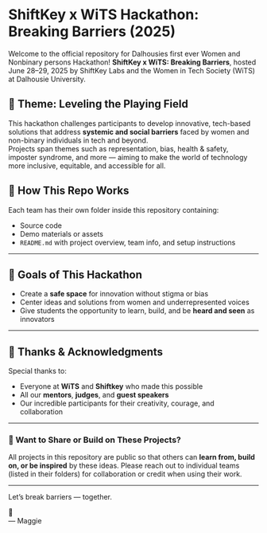 # ShiftKey x WiTS Hackathon: Breaking Barriers (2025)

Welcome to the official repository for Dalhousies first ever Women and Nonbinary persons Hackathon! **ShiftKey x WiTS: Breaking Barriers**, hosted June 28–29, 2025 by ShiftKey Labs and the Women in Tech Society (WiTS) at Dalhousie University.

## 🚀 Theme: Leveling the Playing Field

This hackathon challenges participants to develop innovative, tech-based solutions that address **systemic and social barriers** faced by women and non-binary individuals in tech and beyond.  
Projects span themes such as representation, bias, health & safety, imposter syndrome, and more — aiming to make the world of technology more inclusive, equitable, and accessible for all.

## 📂 How This Repo Works

Each team has their own folder inside this repository containing:
- Source code
- Demo materials or assets
- `README.md` with project overview, team info, and setup instructions

---

## 🧠 Goals of This Hackathon

- Create a **safe space** for innovation without stigma or bias
- Center ideas and solutions from women and underrepresented voices
- Give students the opportunity to learn, build, and be **heard and seen** as innovators

---

## 🙌 Thanks & Acknowledgments

Special thanks to:
- Everyone at **WiTS** and **Shiftkey** who made this possible
- All our **mentors**, **judges**, and **guest speakers**  
- Our incredible participants for their creativity, courage, and collaboration

---

### 📣 Want to Share or Build on These Projects?

All projects in this repository are public so that others can **learn from, build on, or be inspired** by these ideas. Please reach out to individual teams (listed in their folders) for collaboration or credit when using their work.

---

Let’s break barriers — together.

💜  
— Maggie
